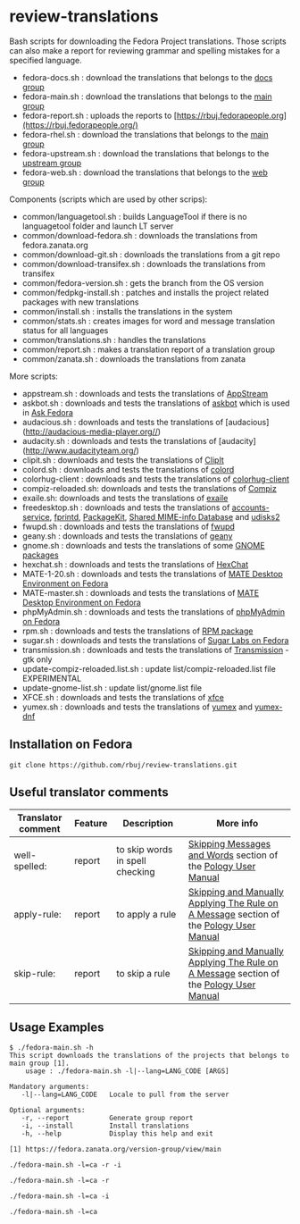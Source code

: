 # review-translations

Bash scripts for downloading the Fedora Project translations. Those scripts can also make a report for reviewing grammar and spelling mistakes for a specified language.
* fedora-docs.sh : download the translations that belongs to the [docs group](https://fedora.zanata.org/version-group/view/docs)
* fedora-main.sh : download the translations that belongs to the [main group](https://fedora.zanata.org/version-group/view/main)
* fedora-report.sh : uploads the reports to [https://rbuj.fedorapeople.org](https://rbuj.fedorapeople.org/)
* fedora-rhel.sh : download the translations that belongs to the [main group](https://fedora.zanata.org/version-group/view/rhel)
* fedora-upstream.sh : download the translations that belongs to the [upstream group](https://fedora.zanata.org/version-group/view/upstream)
* fedora-web.sh : download the translations that belongs to the [web group](https://fedora.zanata.org/version-group/view/web)

Components (scripts which are used by other scrips):
* common/languagetool.sh : builds LanguageTool if there is no languagetool folder and launch LT server
* common/download-fedora.sh : downloads the translations from fedora.zanata.org
* common/download-git.sh : downloads the translations from a git repo
* common/download-transifex.sh : downloads the translations from transifex
* common/fedora-version.sh : gets the branch from the OS version
* common/fedpkg-install.sh : patches and installs the project related packages with new translations
* common/install.sh : installs the translations in the system
* common/stats.sh : creates images for word and message translation status for all languages
* common/translations.sh : handles the translations
* common/report.sh : makes a translation report of a translation group
* common/zanata.sh : downloads the translations from zanata

More scripts:
* appstream.sh : downloads and tests the translations of [AppStream](http://www.freedesktop.org/wiki/Distributions/AppStream/)
* askbot.sh : downloads and tests the translations of [askbot](https://askbot.com/) which is used in [Ask Fedora](https://ask.fedoraproject.org)
* audacious.sh : downloads and tests the translations of [audacious] (http://audacious-media-player.org//)
* audacity.sh : downloads and tests the translations of [audacity] (http://www.audacityteam.org/)
* clipit.sh : downloads and tests the translations of [ClipIt](https://github.com/shantzu/ClipIt)
* colord.sh : downloads and tests the translations of [colord](https://www.freedesktop.org/software/colord/)
* colorhug-client : downloads and tests the translations of [colorhug-client](http://www.hughski.com/)
* compiz-reloaded.sh: downloads and tests the translations of [Compiz](http://www.compiz.org/)
* exaile.sh: downloads and tests the translations of [exaile](http://www.exaile.org/)
* freedesktop.sh : downloads and tests the translations of [accounts-service](http://freedesktop.org/wiki/Software/AccountsService/), [fprintd](http://www.freedesktop.org/wiki/Software/fprint/), [PackageKit](http://www.freedesktop.org/software/PackageKit/), [Shared MIME-info Database](http://standards.freedesktop.org/shared-mime-info-spec/latest/) and [udisks2](http://www.freedesktop.org/wiki/Software/udisks/)
* fwupd.sh : downloads and tests the translations of [fwupd](http://www.fwupd.org/)
* geany.sh : downloads and tests the translations of [geany](http://www.geany.org/)
* gnome.sh : downloads and tests the translations of some [GNOME packages](https://www.gnome.org/)
* hexchat.sh : downloads and tests the translations of [HexChat](https://hexchat.github.io/)
* MATE-1-20.sh : downloads and tests the translations of [MATE Desktop Environment on Fedora](http://mate-desktop.org/)
* MATE-master.sh : downloads and tests the translations of [MATE Desktop Environment on Fedora](http://mate-desktop.org/)
* phpMyAdmin.sh : downloads and tests the translations of [phpMyAdmin on Fedora](https://www.phpmyadmin.net/)
* rpm.sh : downloads and tests the translations of [RPM package](http://www.rpm.org/)
* sugar.sh : downloads and tests the translations of [Sugar Labs on Fedora](https://spins.fedoraproject.org/soas/)
* transmission.sh : downloads and tests the translations of [Transmission](https://transmissionbt.com/) - gtk only
* update-compiz-reloaded.list.sh : update list/compiz-reloaded.list file EXPERIMENTAL
* update-gnome-list.sh : update list/gnome.list file
* XFCE.sh : downloads and tests the translations of [xfce](http://www.xfce.org/)
* yumex.sh : downloads and tests the translations of [yumex](http://www.yumex.dk/) and [yumex-dnf](http://www.yumex.dk/)

Installation on Fedora
----------------------

```
git clone https://github.com/rbuj/review-translations.git
```

Useful translator comments
--------------------------
| Translator comment  | Feature | Description | More info  |
| ------------------- | ------- | ----------- | ---------- |
| well-spelled:       | report  | to skip words in spell checking | [Skipping Messages and Words](http://pology.nedohodnik.net//doc/user/en_US/index-mono.html#sec-lgspskip) section of the [Pology User Manual](http://pology.nedohodnik.net//doc/user/en_US/index-mono.html) |
| apply-rule:         | report  | to apply a rule | [Skipping and Manually Applying The Rule on A Message](http://pology.nedohodnik.net//doc/user/en_US/index-mono.html) section of the [Pology User Manual](http://pology.nedohodnik.net//doc/user/en_US/index-mono.html) |
| skip-rule:          | report  | to skip a rule | [Skipping and Manually Applying The Rule on A Message](http://pology.nedohodnik.net//doc/user/en_US/index-mono.html) section of the [Pology User Manual](http://pology.nedohodnik.net//doc/user/en_US/index-mono.html) |

Usage Examples
--------------

```
$ ./fedora-main.sh -h
This script downloads the translations of the projects that belongs to main group [1].
    usage : ./fedora-main.sh -l|--lang=LANG_CODE [ARGS]

Mandatory arguments:
   -l|--lang=LANG_CODE   Locale to pull from the server

Optional arguments:
   -r, --report          Generate group report
   -i, --install         Install translations
   -h, --help            Display this help and exit

[1] https://fedora.zanata.org/version-group/view/main
```


```
./fedora-main.sh -l=ca -r -i
```


```
./fedora-main.sh -l=ca -r
```


```
./fedora-main.sh -l=ca -i
```


```
./fedora-main.sh -l=ca
```


